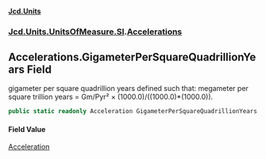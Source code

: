 #### [Jcd.Units](index.md 'index')

### [Jcd.Units.UnitsOfMeasure.SI](Jcd.Units.UnitsOfMeasure.SI.md 'Jcd.Units.UnitsOfMeasure.SI').[Accelerations](Accelerations.md 'Jcd.Units.UnitsOfMeasure.SI.Accelerations')

## Accelerations.GigameterPerSquareQuadrillionYears Field

gigameter per square quadrillion years defined such that: megameter per square trillion years = Gm/Pyr² ×
(1000.0)/((1000.0)*(1000.0)).

```csharp
public static readonly Acceleration GigameterPerSquareQuadrillionYears;
```

#### Field Value

[Acceleration](Acceleration.md 'Jcd.Units.UnitTypes.Acceleration')